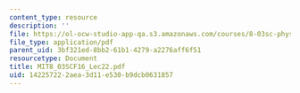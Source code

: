 ```yaml
---
content_type: resource
description: ''
file: https://ol-ocw-studio-app-qa.s3.amazonaws.com/courses/8-03sc-physics-iii-vibrations-and-waves-fall-2016/142257222aea3d11e530b9dcb0631857_MIT8_03SCF16_Lec22.pdf
file_type: application/pdf
parent_uid: 3bf321ed-8bb2-61b1-4279-a2276aff6f51
resourcetype: Document
title: MIT8_03SCF16_Lec22.pdf
uid: 14225722-2aea-3d11-e530-b9dcb0631857
---
```

